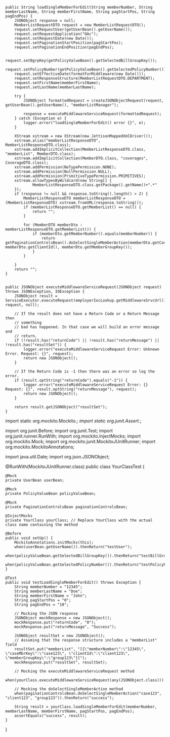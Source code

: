 	public String loadSingleMemberForEdit(String memberNumber, String memberLastName, String memberFirstName, String pagStartPos, String pagEndPos) {
		JSONObject response = null;
		MemberListRequestDTO request = new MemberListRequestDTO();
		request.setRequestUser(getUserBean().getUserName());
		request.setRequestApplication("OAc");
		request.setRequestDate(new Date());
		request.setPaginationStartPosition(pagStartPos);
		request.setPaginationEndPosition(pagEndPos);

		request.setBgrpKey(getPolicyValueBean().getSelectedBillGroupKey());
		request.setPolicyNumber(getPolicyValueBean().getSelectedPolicyNumber());
		request.setEffectiveDate(formatForMiddleware(new Date()));
		request.setResponseStructure(MemberListRequestDTO.DEPARTMENT);
		request.setFirstName(memberFirstName);
		request.setLastName(memberLastName);

		try {
			JSONObject formattedRequest = createJSONObjectRequest(request, getUserBean().getUserName(), "memberListManager");

			response = executeMiddlewareServiceRequest(formattedRequest);
		} catch (Exception e) {
			logger.error("loadSingleMemberForEdit() error {}", e);
		}

		XStream xstream = new XStream(new JettisonMappedXmlDriver());
		xstream.alias("memberListResponseDTO", MemberListResponseDTO.class);
		xstream.addImplicitCollection(MemberListResponseDTO.class, "memberList", MemberDTO.class);
		xstream.addImplicitCollection(MemberDTO.class, "coverages", CoverageDTO.class);
		xstream.addPermission(NoTypePermission.NONE);
		xstream.addPermission(NullPermission.NULL);
		xstream.addPermission(PrimitiveTypePermission.PRIMITIVES);
		xstream.allowTypesByWildcard(new String[] {
				MemberListResponseDTO.class.getPackage().getName()+".*"
		});
		if (response != null && response.toString().length() > 2) {
			MemberListResponseDTO memberListResponseDTO = (MemberListResponseDTO) xstream.fromXML(response.toString());
			if (memberListResponseDTO.getMemberList() == null) {
				return "";
			}

			for (MemberDTO memberDto : memberListResponseDTO.getMemberList()) {
				if (memberDto.getMemberNumber().equals(memberNumber)) {
					return getPaginationControlsBean().doSelectSingleMemberAction(memberDto.getCaseMbrKey(), memberDto.getClientId(), memberDto.getMemberGroupKey());
				}
			}

		}
		return "";
	}
	
	
	public JSONObject executeMiddlewareServiceRequest(JSONObject request) throws JSONException, IOException {
		JSONObject result = ServiceExecutor.executeRequest(employerIocLookup.getMiddlewareSrvcUrl(), request, null);

		// If the result does not have a Return Code or a Return Message then
		// something
		// bad has happened. In that case we will build an error message and
		// return.
		if (!result.has("returnCode") || !result.has("returnMessage") || !result.has("resultSet")) {
			logger.error("executeMiddlewareServiceRequest Error: Unknown Error. Request: {}", request);
			return new JSONObject();
		}

		// If the Return Code is -1 then there was an error so log the error.
		if (result.optString("returnCode").equals("-1")) {
			logger.error("executeMiddlewareServiceRequest Error: {} Request: {}", result.optString("returnMessage"), request);
			return new JSONObject();
		}

		return result.getJSONObject("resultSet");
	}



import static org.mockito.Mockito.*;
import static org.junit.Assert.*;

import org.junit.Before;
import org.junit.Test;
import org.junit.runner.RunWith;
import org.mockito.InjectMocks;
import org.mockito.Mock;
import org.mockito.junit.MockitoJUnitRunner;
import org.mockito.MockitoAnnotations;

import java.util.Date;
import org.json.JSONObject;

@RunWith(MockitoJUnitRunner.class)
public class YourClassTest {

    @Mock
    private UserBean userBean;
    
    @Mock
    private PolicyValueBean policyValueBean;
    
    @Mock
    private PaginationControlsBean paginationControlsBean;
    
    @InjectMocks
    private YourClass yourClass; // Replace YourClass with the actual class name containing the method
    
    @Before
    public void setUp() {
        MockitoAnnotations.initMocks(this);
        when(userBean.getUserName()).thenReturn("testUser");
        when(policyValueBean.getSelectedBillGroupKey()).thenReturn("testBillGroupKey");
        when(policyValueBean.getSelectedPolicyNumber()).thenReturn("testPolicyNumber");
    }

    @Test
    public void testLoadSingleMemberForEdit() throws Exception {
        String memberNumber = "12345";
        String memberLastName = "Doe";
        String memberFirstName = "John";
        String pagStartPos = "0";
        String pagEndPos = "10";

        // Mocking the JSON response
        JSONObject mockResponse = new JSONObject();
        mockResponse.put("returnCode", "0");
        mockResponse.put("returnMessage", "Success");

        JSONObject resultSet = new JSONObject();
        // Assuming that the response structure includes a "memberList" field
        resultSet.put("memberList", "[{\"memberNumber\":\"12345\", \"caseMbrKey\":\"case123\", \"clientId\":\"client123\", \"memberGroupKey\":\"group123\"}]");
        mockResponse.put("resultSet", resultSet);

        // Mocking the executeMiddlewareServiceRequest method
        when(yourClass.executeMiddlewareServiceRequest(any(JSONObject.class))).thenReturn(resultSet);

        // Mocking the doSelectSingleMemberAction method
        when(paginationControlsBean.doSelectSingleMemberAction("case123", "client123", "group123")).thenReturn("success");

        String result = yourClass.loadSingleMemberForEdit(memberNumber, memberLastName, memberFirstName, pagStartPos, pagEndPos);
        assertEquals("success", result);
    }
}	
